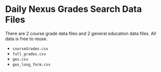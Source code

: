 # Daily Nexus Grades Search Data Files

There are 2 course grade data files and 2 general education data files. All data is free to reuse.

- ``courseGrades.csv``
- ``full_grades.csv``
- ``ges.csv``
- ``ges_long_form.csv``

